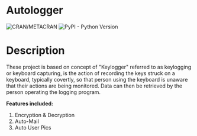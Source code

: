 # Autologger

![CRAN/METACRAN](https://img.shields.io/cran/l/devtools)   ![PyPI - Python Version](https://img.shields.io/pypi/pyversions/django)

# Description
These project is based on concept of "Keylogger" referred to as keylogging or keyboard capturing, is the action of recording the keys struck on a keyboard, typically covertly, so that person using the keyboard is unaware that their actions are being monitored. Data can then be retrieved by the person operating the logging program.

**Features included:**
1) Encryption & Decryption
2) Auto-Mail
3) Auto User Pics




